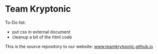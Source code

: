 # Team Kryptonic
To-Do list:
- put css in external document
- cleanup a bit of the html code

This is the source repository to our website: www.teamkrytponic.github.io

